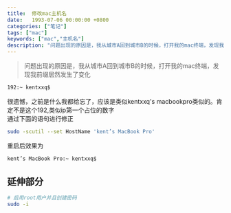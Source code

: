 ```yaml
---
title:  修改mac主机名
date:   1993-07-06 00:00:00 +0800
categories: ["笔记"]
tags: ["mac"]
keywords: ["mac","主机名"]
description: "问题出现的原因是，我从城市A回到城市B的时候，打开我的mac终端，发现我前缀居然发生了变化"
---
```




> 问题出现的原因是，我从城市A回到城市B的时候，打开我的mac终端，发现我前缀居然发生了变化
```bash
192:~ kentxxq$ 
```

很遗憾，之前是什么我都给忘了，应该是类似kentxxq's macbookpro类似的。肯定不是这个192,类似ip第一个占位的数字  
通过下面的语句进行修正
```bash
sudo -scutil --set HostName 'kent’s MacBook Pro'
```

重启后效果为
```bash
kent’s MacBook Pro:~ kentxxq$ 
```




延伸部分
---
```bash
# 启用root用户并且创建密码
sudo -i
```